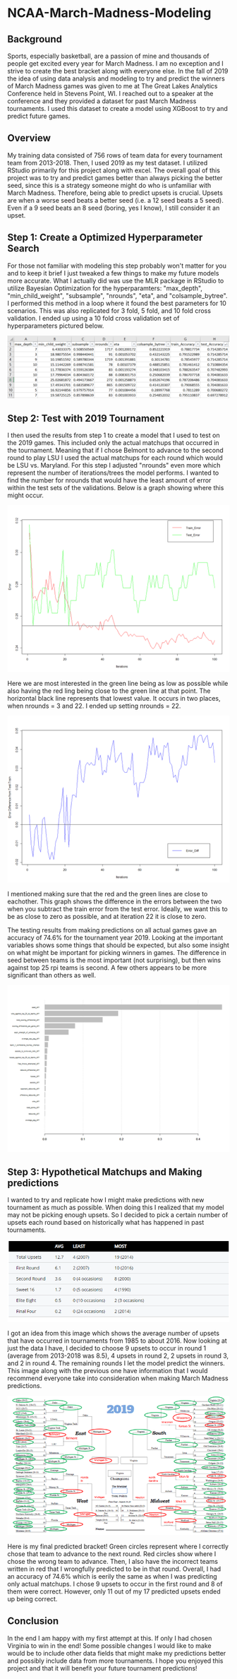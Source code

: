 # NCAA-March-Madness-Modeling

## Background

Sports, especially basketball, are a passion of mine and thousands of people get excited every year for March Madness. I am no exception and I strive to create the best bracket along with everyone else. In the fall of 2019 the idea of using data analysis and modeling to try and predict the winners of March Madness games was given to me at The Great Lakes Analytics Conference held in Stevens Point, WI. I reached out to a speaker at the conference and they provided a dataset for past March Madness tournaments. I used this dataset to create a model using XGBoost to try and predict future games.
&nbsp;
&nbsp;
&nbsp;
&nbsp;

## Overview

My training data consisted of 756 rows of team data for every tournament team from 2013-2018. Then, I used 2019 as my test dataset. I utilized RStudio primarily for this project along with excel. The overall goal of this project was to try and predict games better than always picking the better seed, since this is a strategy someone might do who is unfamiliar with March Madness. Therefore, being able to predict upsets is crucial. Upsets are when a worse seed beats a better seed (i.e. a 12 seed beats a 5 seed). Even if a 9 seed beats an 8 seed (boring, yes I know), I still consider it an upset.

## Step 1: Create a Optimized Hyperparameter Search

For those not familiar with modeling this step probably won't matter for you and to keep it brief I just tweaked a few things to make my future models more accurate. What I actually did was use the MLR package in RStudio to utilize Bayesian Optimization for the hyperparamters: "max_depth", "min_child_weight", "subsample", "nrounds", "eta", and "colsample_bytree". I performed this method in a loop where it found the best parameters for 10 scenarios. This was also replicated for 3 fold, 5 fold, and 10 fold cross validation. I ended up using a 10 fold cross validation set of hyperparameters pictured below.

![cv10_results](Images/cv10_results.png)




## Step 2: Test with 2019 Tournament

I then used the results from step 1 to create a model that I used to test on the 2019 games. This included only the actual matchups that occurred in the tournament. Meaning that if I chose Belmont to advance to the second round to play LSU I used the actual matchups for each round which would be LSU vs. Maryland. For this step I adjusted "nrounds" even more which represent the number of iterations/trees the model performs. I wanted to find the number for nrounds that would have the least amount of error within the test sets of the validations. Below is a graph showing where this might occur.




![nrounds_best](Images/nrounds_best.png)

Here we are most interested in the green line being as low as possible while also having the red ling being close to the green line at that point. The horizontal black line represents that lowest value. It occurs in two places, when nrounds = 3 and 22. I ended up setting nrounds = 22.




![error_diff](Images/error_diff.png)

I mentioned making sure that the red and the green lines are close to eachother. This graph shows the difference in the errors between the two when you subtract the train error from the test error. Ideally, we want this to be as close to zero as possible, and at iteration 22 it is close to zero.




The testing results from making predictions on all actual games gave an accuracy of 74.6% for the tournament year 2019. Looking at the important variables shows some things that should be expected, but also some insight on what might be important for picking winners in games. The difference in seed between teams is the most important (not surprising), but then wins against top 25 rpi teams is second. A few others appears to be more significant than others as well.

![important_variables](Images/important_variables.png)




## Step 3: Hypothetical Matchups and Making predictions

I wanted to try and replicate how I might make predictions with new tournament as much as possible. When doing this I realized that my model may not be picking enough upsets. So I decided to pick a certain number of upsets each round based on historically what has happened in past tournaments.




![Average_Upsets](Images/Average_Upsets.png)

I got an idea from this image which shows the average number of upsets that have occurred in tournaments from 1985 to about 2016. Now looking at just the data I have, I decided to choose 9 upsets to occur in round 1 (average from 2013-2018 was 8.5), 4 upsets in round 2, 2 upsets in round 3, and 2 in round 4. The remaining rounds I let the model predict the winners. This image along with the previous one have information that I would recommend everyone take into consideration when making March Madness predictions.




![2019_Pred_Bracket](Images/2019_Pred_Bracket.png)

Here is my final predicted bracket! Green circles represent where I correctly chose that team to advance to the next round. Red circles show where I chose the wrong team to advance. Then, I also have the incorrect teams written in red that I wrongfully predicted to be in that round. Overall, I had an accuracy of 74.6% which is eerily the same as when I was predicting only actual matchups. I chose 9 upsets to occur in the first round and 8 of them were correct. However, only 11 out of my 17 predicted upsets ended up being correct.




## Conclusion

In the end I am happy with my first attempt at this. If only I had chosen Virginia to win in the end! Some possible changes I would like to make would be to include other data fields that might make my predictions better and possibly include data from more tournaments. I hope you enjoyed this project and that it will benefit your future tournament predictions!
